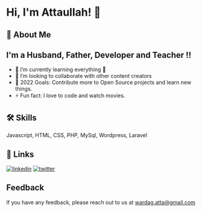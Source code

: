 
# Hi, I'm Attaullah! 👋


## 🚀 About Me
## I'm a Husband, Father, Developer and Teacher !!

- 🌱 I’m currently learning everything 🤣
- 👯 I’m looking to collaborate with other content creators
- 🥅 2022 Goals: Contribute more to Open Source projects and learn new things.
- ⚡ Fun fact: I love to code and watch movies.



## 🛠 Skills
Javascript, HTML, CSS, PHP, MySql, Wordpress, Laravel


## 🔗 Links

[![linkedin](https://img.shields.io/badge/linkedin-0A66C2?style=for-the-badge&logo=linkedin&logoColor=white)](https://www.linkedin.com/in/attaullah-wardag-86866aa5/)
[![twitter](https://img.shields.io/badge/twitter-1DA1F2?style=for-the-badge&logo=twitter&logoColor=white)](https://twitter.com/AttaullahKhanWr)


## Feedback

If you have any feedback, please reach out to us at wardag.atta@gmail.com

